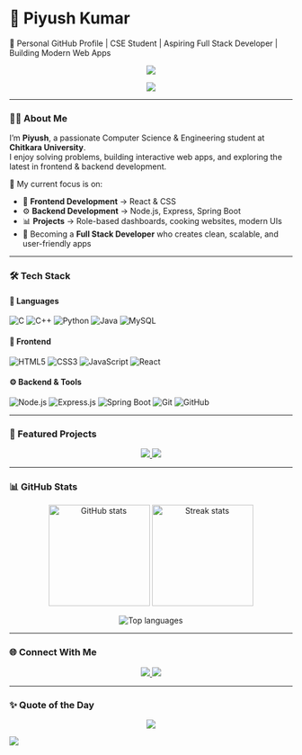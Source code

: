 # 🚀 Piyush Kumar  
🌟 Personal GitHub Profile | CSE Student | Aspiring Full Stack Developer | Building Modern Web Apps

<p align="center">
  <img src="https://capsule-render.vercel.app/api?type=rounded&color=gradient&height=200&text=HELLO%20WORLD&desc=Welcome%20to%20My%20Profile%20|%20Piyush%20Kumar&fontSize=40&descSize=18&descAlignY=65&animation=twinkling" />
</p>

<p align="center">
  <img src="https://readme-typing-svg.herokuapp.com?size=22&color=7F3FBF&center=true&vCenter=true&width=600&lines=Full+Stack+Developer+in+progress;Love+to+learn+and+build;Modern+UIs+%7C+Dashboards+%7C+Web+Apps" />
</p>

---

### 👨‍💻 About Me  

I’m **Piyush**, a passionate Computer Science & Engineering student at **Chitkara University**.  
I enjoy solving problems, building interactive web apps, and exploring the latest in frontend & backend development.  

🌟 My current focus is on:  
- 🎨 **Frontend Development** → React & CSS  
- ⚙️ **Backend Development** → Node.js, Express, Spring Boot  
- 📊 **Projects** → Role-based dashboards, cooking websites, modern UIs  
- 🚀 Becoming a **Full Stack Developer** who creates clean, scalable, and user-friendly apps  

---

### 🛠️ Tech Stack  

#### 🚀 Languages  
![C](https://img.shields.io/badge/C-00599C?style=for-the-badge&logo=c&logoColor=white)
![C++](https://img.shields.io/badge/C++-00599C?style=for-the-badge&logo=c%2B%2B&logoColor=white)
![Python](https://img.shields.io/badge/Python-3776AB?style=for-the-badge&logo=python&logoColor=white)
![Java](https://img.shields.io/badge/Java-ED8B00?style=for-the-badge&logo=java&logoColor=white)
![MySQL](https://img.shields.io/badge/MySQL-4479A1?style=for-the-badge&logo=mysql&logoColor=white)

#### 🎨 Frontend  
![HTML5](https://img.shields.io/badge/HTML5-E34F26?style=for-the-badge&logo=html5&logoColor=white)
![CSS3](https://img.shields.io/badge/CSS3-1572B6?style=for-the-badge&logo=css3&logoColor=white)
![JavaScript](https://img.shields.io/badge/JavaScript-323330?style=for-the-badge&logo=javascript&logoColor=F7DF1E)
![React](https://img.shields.io/badge/React-20232A?style=for-the-badge&logo=react&logoColor=61DAFB)

#### ⚙️ Backend & Tools  
![Node.js](https://img.shields.io/badge/Node.js-339933?style=for-the-badge&logo=nodedotjs&logoColor=white)
![Express.js](https://img.shields.io/badge/Express.js-000000?style=for-the-badge&logo=express&logoColor=white)
![Spring Boot](https://img.shields.io/badge/Spring%20Boot-6DB33F?style=for-the-badge&logo=springboot&logoColor=white)
![Git](https://img.shields.io/badge/Git-F05032?style=for-the-badge&logo=git&logoColor=white)
![GitHub](https://img.shields.io/badge/GitHub-100000?style=for-the-badge&logo=github&logoColor=white)

---

### 🚀 Featured Projects  

<p align="center">
  <a href="https://github.com/piyushku0331/Java_SpringBoot_Project">
    <img src="https://github-readme-stats.vercel.app/api/pin/?username=piyushku0331&repo=Java_SpringBoot_Project&theme=radical&description=Spring%20Boot%20project%20with%20RESTful%20APIs%20for%20efficient%20backend%20solutions" />
  </a>
  <a href="https://github.com/piyushku0331/NotesApplication">
    <img src="https://github-readme-stats.vercel.app/api/pin/?username=piyushku0331&repo=NotesApplication&theme=radical&description=A%20CRUD%20based%20Notes%20App%20with%20secure%20and%20interactive%20features" />
  </a>
</p>

---

### 📊 GitHub Stats  

<p align="center">
  <img src="https://github-readme-stats.vercel.app/api?username=piyushku0331&show_icons=true&theme=radical" alt="GitHub stats" height="180" />
  <img src="https://github-readme-streak-stats.herokuapp.com/?user=piyushku0331&theme=radical" alt="Streak stats" height="180" />
</p>

<p align="center">
  <img src="https://github-readme-stats.vercel.app/api/top-langs/?username=piyushku0331&layout=compact&theme=radical" alt="Top languages" />
</p>

---

### 🌐 Connect With Me  

<p align="center">
  <a href="https://github.com/piyushku0331">
    <img src="https://img.shields.io/badge/GitHub-100000?style=for-the-badge&logo=github&logoColor=white"/>
  </a>
  <a href="https://www.linkedin.com/in/piyush3110/">
    <img src="https://img.shields.io/badge/LinkedIn-0A66C2?style=for-the-badge&logo=linkedin&logoColor=white"/>
  </a>
</p>

---

### ✨ Quote of the Day  
<p align="center">
  <img src="https://quotes-github-readme.vercel.app/api?type=horizontal&theme=radical" />
</p>

<img src="https://capsule-render.vercel.app/api?type=waving&color=gradient&height=100&section=footer"/>
